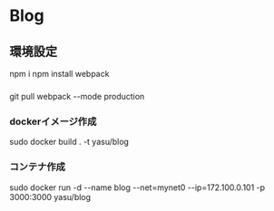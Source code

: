 # Blog


## 環境設定
npm i
npm install webpack



### 
git pull
webpack --mode production
### dockerイメージ作成
sudo docker build . -t yasu/blog
### コンテナ作成
sudo docker run -d --name blog --net=mynet0 --ip=172.100.0.101 -p 3000:3000 yasu/blog

